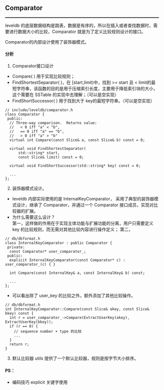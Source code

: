 ## Comparator 
<hr style="height:2px; margin-top:0;" />

leveldb 的底层数据结构是跳表，数据是有序的，所以在插入或者查找数据时，需要进行数据大小的比较，Comparator 就是为了定义比较规则设计的接口。   

Comparator的内部设计使用了装饰器模式。
#### 分析
1. Comparator接口设计
-  Compare( ) 用于实现比较规则；
-  FindShortestSeparator( )，在 [start,limit)中，找到 >= start 且 < limit的最短字符串，该函数的目的是用于压缩索引长度，主要用于降低索引块的大小，这个需要在 SSTable 的实现中去理解；（可以是空实现）
-  FindShortSuccessor( ) 用于找到大于 key的最短字符串。（可以是空实现）
```
// include/leveldb/comparator.h
class Comparator {
 public:
  // Three-way comparison.  Returns value:
  //   < 0 iff "a" < "b",
  //   == 0 iff "a" == "b",
  //   > 0 iff "a" > "b"
  virtual int Compare(const Slice& a, const Slice& b) const = 0;

  virtual void FindShortestSeparator(
      std::string* start,
      const Slice& limit) const = 0;

  virtual void FindShortSuccessor(std::string* key) const = 0;

  ...
};
```
2. 装饰器模式设计。  
- leveldb 内部实际使用的是 InternalKeyComparator， 采用了典型的装饰器模式设计，继承了 Comparator，并通过一个 Comparator 接口成员，实现对比较器的扩展。
- 为什么需要这么设计？   
  第一，这样做的作用在于实现主体功能与扩展功能的分离，用户只需要定义 key 的比较规则，而无需对其他比较内容进行操作定义；
  第二，
```
// db/dbformat.h
class InternalKeyComparator : public Comparator {
 private:
  const Comparator* user_comparator_;
 public:
  explicit InternalKeyComparator(const Comparator* c) : user_comparator_(c) { }

  int Compare(const InternalKey& a, const InternalKey& b) const;

  ...
};
```
- 可以看出除了 user_key 的比较之外，额外添加了其他比较操作。
```
// db/dbformat.h
int InternalKeyComparator::Compare(const Slice& akey, const Slice& bkey) const {
  int r = user_comparator_->Compare(ExtractUserKey(akey), ExtractUserKey(bkey));
  if (r == 0) {
    // sequence number + type 的比较
    ...
  }
  return r;
}
```

3. 默认比较器
utils 提供了一个默认比较器，规则是按字节大小排序。

#### PS：
- 编码技巧
explicit 关键字使用
